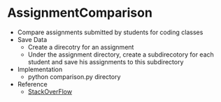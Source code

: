 # AssignmentComparison
* Compare assignments submitted by students for coding classes
* Save Data
  * Create a direcotry for an assignment
  * Under the assignment directory, create a subdirecotory for each student and save his assignments to this subdirectory
* Implementation
  * python comparison.py directory
* Reference
  * [StackOverFlow](https://stackoverflow.com/questions/8897593/similarity-between-two-text-documents)
